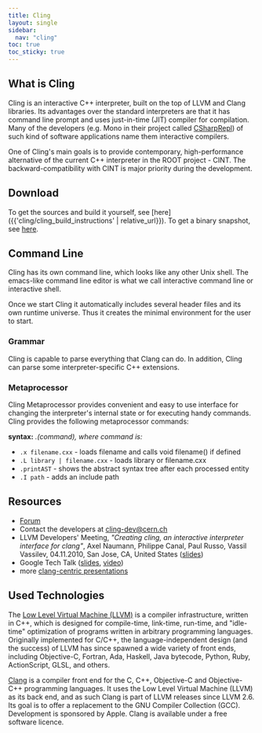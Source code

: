 ```yaml
---
title: Cling
layout: single
sidebar:
  nav: "cling"
toc: true
toc_sticky: true
---
```


## What is Cling

Cling is an interactive C++ interpreter, built on the top of LLVM and Clang libraries.
Its advantages over the standard interpreters are that it has command line prompt and uses
just-in-time (JIT) compiler for compilation. Many of the developers (e.g. Mono in their
project called [CSharpRepl](https://www.mono-project.com/CsharpRepl)) of such
kind of software applications name them interactive compilers.

One of Cling's main goals is to provide contemporary, high-performance alternative of the
current C++ interpreter in the ROOT project - CINT. The backward-compatibility with CINT is
major priority during the development.

## Download

To get the sources and build it yourself, see [here]({{'cling/cling_build_instructions' | relative_url}}).
To get a binary snapshot, see <a href="https://root.cern/download/cling//">here</a>.

## Command Line

Cling has its own command line, which looks like any other Unix shell. The emacs-like
command line editor is what we call interactive command line or interactive shell.

Once we start Cling it automatically includes several header files and its own runtime
universe. Thus it creates the minimal environment for the user to start.

### Grammar

Cling is capable to parse everything that Clang can do. In addition, Cling can parse some
interpreter-specific C++ extensions.

### Metaprocessor

Cling Metaprocessor provides convenient and easy to use interface for changing the
interpreter's internal state or for executing handy commands. Cling provides the following
metaprocessor commands:

**syntax:** _.(command), where command is:_

  * `.x filename.cxx` - loads filename and calls void filename() if defined
  * `.L library | filename.cxx` - loads library or filename.cxx
  * `.printAST` - shows the abstract syntax tree after each processed entity
  * `.I path` - adds an include path

## Resources

  * [Forum](https://root-forum.cern.ch/)
  * Contact the developers at [cling-dev@cern.ch](mailto:cling-dev@cern.ch)
  * LLVM Developers' Meeting, _"Creating cling, an interactive interpreter interface for clang"_,
    Axel Naumann, Philippe Canal, Paul Russo, Vassil Vassilev, 04.11.2010, San Jose, CA, United
    States ([slides](https://llvm.org/devmtg/2010-11/Naumann-Cling.pdf))
  * Google Tech Talk ([slides](https://github.com/root-project/cling/blob/master/www/docs/talks/AxelNaumann-cling-GoogleTech.pdf),
    [video](https://www.youtube.com/watch?v=f9Xfh8pv3Fs))
  * more [clang-centric presentations](https://github.com/root-mirror/cling/tree/master/www/docs/talks)

## Used Technologies

The [Low Level Virtual Machine (LLVM)](https://llvm.org/) is a compiler infrastructure, written
in C++, which is designed for compile-time, link-time, run-time, and "idle-time" optimization
of programs written in arbitrary programming languages. Originally implemented for C/C++,
the language-independent design (and the success) of LLVM has since spawned a wide variety
of front ends, including Objective-C, Fortran, Ada, Haskell, Java bytecode, Python, Ruby,
ActionScript, GLSL, and others.

[Clang](https://clang.llvm.org/) is a compiler front end for the C, C++,
Objective-C and Objective-C++ programming languages. It uses the Low Level Virtual Machine
(LLVM) as its back end, and as such Clang is part of LLVM releases since LLVM 2.6. Its goal
is to offer a replacement to the GNU Compiler Collection (GCC). Development is sponsored by
Apple. Clang is available under a free software licence.

